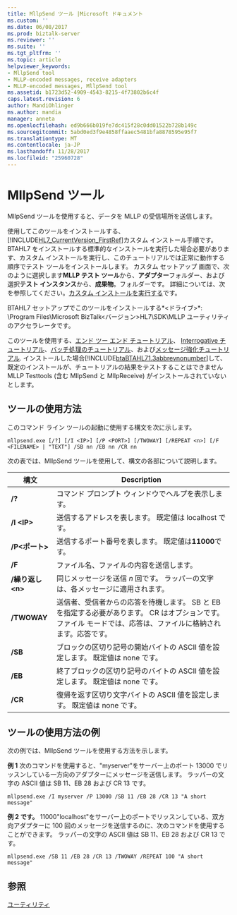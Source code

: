 ```yaml
---
title: MllpSend ツール |Microsoft ドキュメント
ms.custom: ''
ms.date: 06/08/2017
ms.prod: biztalk-server
ms.reviewer: ''
ms.suite: ''
ms.tgt_pltfrm: ''
ms.topic: article
helpviewer_keywords:
- MllpSend tool
- MLLP-encoded messages, receive adapters
- MLLP-encoded messages, MllpSend tool
ms.assetid: b1723d52-4909-4543-8215-4f73802b6c4f
caps.latest.revision: 6
author: MandiOhlinger
ms.author: mandia
manager: anneta
ms.openlocfilehash: ed9b666b019fe7dc415f28c0dd01522b728b149c
ms.sourcegitcommit: 5abd0ed3f9e4858ffaaec5481bfa8878595e95f7
ms.translationtype: MT
ms.contentlocale: ja-JP
ms.lasthandoff: 11/28/2017
ms.locfileid: "25960728"
---
```

# <a name="mllpsend-tool"></a>MllpSend ツール
MllpSend ツールを使用すると、データを MLLP の受信場所を送信します。  
  
 使用してこのツールをインストールする、[!INCLUDE[HL7_CurrentVersion_FirstRef](../../includes/hl7-currentversion-firstref-md.md)]カスタム インストール手順です。 BTAHL7 をインストールする標準的なインストールを実行した場合必要があります、カスタム インストールを実行し、このチュートリアルでは正常に動作する順序でテスト ツールをインストールします。 カスタム セットアップ 画面で、次のように選択します**MLLP テスト ツール**から、**アダプター**フォルダー、および選択**テスト インスタンス**から、**成果物**。フォルダーです。 詳細については、次を参照してください。[カスタム インストールを実行する](http://msdn.microsoft.com/library/e55c86e1-af63-49ba-8510-d177e1b96692)です。  
  
 BTAHL7 セットアップでこのツールをインストールする*\<ドライブ\>*: \Program Files\Microsoft BizTalk\<バージョン\>HL7\SDK\MLLP ユーティリティのアクセラレータです。  
  
 このツールを使用する、[エンド ツー エンド チュートリアル](../../adapters-and-accelerators/accelerator-hl7/end-to-end-tutorial1.md)、 [Interrogative チュートリアル](../../adapters-and-accelerators/accelerator-hl7/interrogative-tutorial.md)、[バッチ処理のチュートリアル](../../adapters-and-accelerators/accelerator-hl7/batching-tutorial.md)、および[メッセージ強化チュートリアル](../../adapters-and-accelerators/accelerator-hl7/message-enrichment-tutorial.md). インストールした場合[!INCLUDE[btaBTAHL71.3abbrevnonumber](../../includes/btabtahl71-3abbrevnonumber-md.md)]して、既定のインストールが、チュートリアルの結果をテストすることはできません MLLP Testtools (含む MllpSend と MllpReceive) がインストールされていないとします。  
  
## <a name="tool-usage"></a>ツールの使用方法  
 このコマンド ライン ツールの起動に使用する構文を次に示します。  
  
```  
mllpsend.exe [/?] [/I <IP>] [/P <PORT>] [/TWOWAY] [/REPEAT <n>] [/F <FILENAME> | "TEXT"] /SB nn /EB nn /CR nn  
```  
  
 次の表では、MllpSend ツールを使用して、構文の各部について説明します。  
  
|構文|Description|  
|------------|-----------------|  
|**/?**|コマンド プロンプト ウィンドウでヘルプを表示します。|  
|**/I \<IP\>**|送信するアドレスを表します。 既定値は localhost です。|  
|**/P\<ポート\>**|送信するポート番号を表します。 既定値は**11000**です。|  
|**/F**|ファイル名、ファイルの内容を送信します。|  
|**/繰り返し\<n\>**|同じメッセージを送信 *n* 回です。 ラッパーの文字は、各メッセージに適用されます。|  
|**/TWOWAY**|送信者、受信者からの応答を待機します。 SB と EB を指定する必要があります。 CR はオプションです。 ファイル モードでは、応答は、ファイルに格納されます。応答です。|  
|**/SB**|ブロックの区切り記号の開始バイトの ASCII 値を設定します。 既定値は none です。|  
|**/EB**|終了ブロックの区切り記号のバイトの ASCII 値を設定します。 既定値は none です。|  
|**/CR**|復帰を返す区切り文字バイトの ASCII 値を設定します。 既定値は none です。|  
  
## <a name="examples-of-tool-use"></a>ツールの使用方法の例  
 次の例では、MllpSend ツールを使用する方法を示します。  
  
 **例 1** 次のコマンドを使用すると、"myserver"をサーバー上のポート 13000 でリッスンしている一方向のアダプターにメッセージを送信します。 ラッパーの文字の ASCII 値は SB 11、EB 28 および CR 13 です。  
  
```  
mllpsend.exe /I myserver /P 13000 /SB 11 /EB 28 /CR 13 "A short message"  
```  
  
 **例 2 です。** 11000"localhost"をサーバー上のポートでリッスンしている、双方向アダプターに 100 回のメッセージを送信するのに、次のコマンドを使用することができます。 ラッパーの文字の ASCII 値は SB 11、EB 28 および CR 13 です。  
  
```  
mllpsend.exe /SB 11 /EB 28 /CR 13 /TWOWAY /REPEAT 100 "A short message"  
```  
  
## <a name="see-also"></a>参照  
 [ユーティリティ](../../adapters-and-accelerators/accelerator-hl7/utilities2.md)